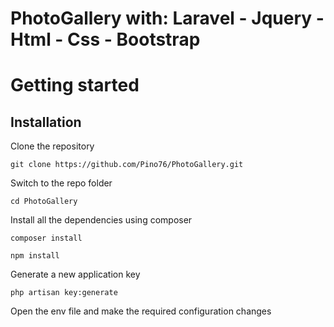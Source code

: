 # PhotoGallery with: Laravel - Jquery - Html - Css - Bootstrap

# Getting started

## Installation
Clone the repository

	git clone https://github.com/Pino76/PhotoGallery.git

Switch to the repo folder

    cd PhotoGallery
	
Install all the dependencies using composer

    composer install
    
    npm install
	
Generate a new application key

    php artisan key:generate
	
Open the env file and make the required configuration changes 
	
